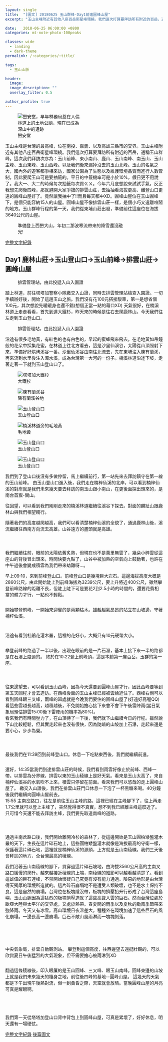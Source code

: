 ```yaml
---
layout: single
title:  "[圖文] 20180625 玉山群峰-Day1前進圓峰山屋"
excerpt: "玉山主峰附近有其他八座百岳衛星峰環繞。我們這次打算要拜訪所有附近的百岳，通稱玉山群峰。這次我們拜訪次序為：玉山前峰、東小南山、鹿山、玉山南峰、南玉山、玉山主峰、玉山東峰、玉山西峰。以及我們後來漏掉沒去的玉山北峰。"

date:   2018-06-25 06:00:00 +0800
categories: mt-note-photo-100peaks

classes: wide
  - landing
  - dark-theme
permalink: /:categories/:title/

tags:
  - 玉山山脈

header:
  image: 
  image_description: ""
  overlay_filter: 0.5

author_profile: true
---
```


<figure style="width: 40%" class="align-right">
  <img src="https://lh3.googleusercontent.com/KFQeYwnuD3XeQrqbpuASX2fMNzNYQ7UQjlS3cjERXHGQ4Yzg3QN7n-_cYNc2fvZRsqiqg2yN9eBIvQd73EA=w640-h480" alt="巒安堂，早年林務局蓋在人倫林道上的土地公廟，現在已成為深山中的遺跡">
  <figcaption>巒安堂</figcaption>
</figure> 
  
玉山主峰是台灣的最高峰，位在南投、嘉義、以及高雄三縣市的交界。玉山主峰附近有其他八座百岳衛星峰環繞。我們這次打算要拜訪所有附近的百岳，通稱玉山群峰。這次我們拜訪次序為：玉山前峰、東小南山、鹿山、玉山南峰、南玉山、玉山主峰、玉山東峰、玉山西峰。以及我們後來漏掉沒去的玉山北峰。玉山的名氣之大，國內外的遊客都爭相來訪，國家公園為了生態以及維護環境品質而進行人數管制，因此要爬玉山可是要抽籤的。平日的中籤機率可是小於10%，假日更不用說了。我大一、大二的時候每次抽籤每次貢ㄍㄨ。今年六月底想說來試試手氣，反正我想先爬後四峰，那就避開大家爭搶的排雲山莊，去抽抽看海拔更高、離登山口更遠的圓峰山屋好了。竟然讓我抽中了!!而且每天都中XD。圓峰山屋位在玉山圓峰下，是個只能容納15人的山屋。圓峰山屋不像排雲山莊一樣，是個小巧又遠離喧鬧的地方。玉山群峰行程的第一天，我們從東埔山莊出發，準備前往這座位在海拔3640公尺的山屋。

<figure style="width: 70%" class="align-center">
  <img src="https://lh3.googleusercontent.com/HTw1P9UhLRtxNrC54QMtqubtMHM6EC-oYGggZWvgSYHqhdL-1cbHRIS2RqW6QIws9PCaoThwesYvrV9Zwxs=w1000-h800" alt="">
  <figcaption>準備登上西巒大山，年初二那波寒流帶來的降雪還沒融光!</figcaption>
</figure> 


<a href="" class="btn btn--primary">完整文字紀錄</a>

## Day1 鹿林山莊->玉山登山口->玉山前峰->排雲山莊->圓峰山屋

<figure style="width:75%" class="align-center">
  <img src="https://lh3.googleusercontent.com/-PUO1LM_oKggJHrONeQS1wp6RiTWTa-a__U5L7uRMTeXZ47l32yWZkJra5Yul33FU__68musXTdj6BOUdbQ=w1000-h800" alt="">
  <figcaption> 排雲管理站，由此投遞入山入園證 </figcaption>
</figure> 

踏上林道，前往塔塔加警察小隊繳交入山證，同時去排雲管理站檢查入園證。一切手續辦好後，開始了這趟玉山之旅。我們沒有花100元搭接駁車，第一是想省個100元，其次想說先暖暖身也還不錯(想個正當一點的藉口XD)
天氣很好，在楠溪林道上走走看看，首先到達大鐵杉，昨天來的時候是往右去爬鹿林山。今天我們往左走到玉山登山口。

<figure style="width:75%" class="align-center">
  <img src="https://lh3.googleusercontent.com/OiLfapBmtQ5u4WYdxsDtmIw2cMhNR3VwyawTmD2DtX0rcSvKipHtkEYrV1KqGYeOoexfotjPeil2WbuZzU0=w1000-h800" alt="">
  <figcaption> 排雲管理站，由此投遞入山入園證 </figcaption>
</figure> 

沿途有很多毛地黃，有紅色的也有白色的，早起的蜜蜂飛來飛去，在毛地黃如吊鐘般的花朵中採集花蜜。在林道上往北方看去，這是沙里仙溪谷，太陽從山頂照射下來，準備好好烘烤溪谷一番。沙里仙溪谷由南往北流去，先在東埔注入陳有蘭溪，再來流到水里後注入濁水溪，成為台灣第一大河的一份子。楠溪林道沿途下坡，走著走著一下就到玉山登山口了。

<figure style="width: 45%" class="align-left">
  <img src="https://lh3.googleusercontent.com/u--Jis2OCRtB6dywKM9acdpRdCccTIeKu05t8qFWXATGzZdTitBg29E0-YAvg7a_uyRs_Rl28oR6Q-SIRZA=w640-h480" alt="塔塔加大鐵杉">
  <figcaption> 大鐵杉 </figcaption>
</figure> 

<figure style="width: 45%" class="align-right">
  <img src="https://lh3.googleusercontent.com/ImH3TSlM7EguSvH-J-eEm2_mGZVKdNFzYTWVkDH0TCXe_FHs09FJk5M4PgWYJKfmDfXjzaGW5k4UIKlvE3A=w640-h480" alt="陳有蘭溪谷">
  <figcaption> 陳有蘭溪谷地 </figcaption>
</figure> 


<figure  class="align-center">
  <img src="https://lh3.googleusercontent.com/w9ZMF7OLKLm5LAQu5JQ_jvQXlTI2dGcga5CKAPEqy-ayZJtFqvs4OCL4y-MJ08nfMmrF8RjmH92rmen_qDY=w1000-h800" alt="玉山登山口">
  <figcaption> 玉山登山口 </figcaption>
</figure> 


<figure style="width: 45%" class="align-left">
  <img src="https://lh3.googleusercontent.com/9bJ8iKdehQXxYdNfFs_d7auqZC9l9UI7-88pqbwxpU_BU_vWY8M0UPx0cAiDo0hVKhDcJJrCiPyzHcVbieo=w480-h640" alt="楠溪林道旁的毛地黃">
  <figcaption> 毛地黃 </figcaption>
</figure> 

<figure style="width: 45%" class="align-right">
  <img src="https://lh3.googleusercontent.com/GKpbYHacgX_uGGAtwG9yHeoAC_Bu1L8SPL_FrPgSvUjr46sBMnefhKS9ADhPzRlaPMQWitrvh8wsLsEM3Io=w480-h640" alt="玉山登山口">
  <figcaption> 玉山登山口 </figcaption>
</figure> 

<figure  class="align-center">
  <img src="https://lh3.googleusercontent.com/H0CS4XWwYOZES9FQdbvsFVqPr5CzAG7uOF3gJFyMrZoakkGiyNdrhizPWubzv6U9soRG52ZhKLZ5bCobpAk=w1000-h800" alt="玉山登山口">
  <figcaption> 玉山登山口 </figcaption>
</figure> 


我們到了登山口後沒有多做停留，馬上繼續前行，第一站先來去拜訪鎮守在第一線的玉山前峰。
由玉山登山口進入後，我們走在楠梓仙溪的北岸，可以看到楠梓仙溪的對岸就是我們未來幾天要去拜訪的南玉山跟小南山，在更後面探出頭來的，是南台首嶽-關山。

往回望，可以看到我們剛剛走來的楠溪林道繼續往溪谷下探去。對面的麟趾山跟鹿林山與我們相望餞行。

隨著我們的高度越爬越高，我們可以看清楚楠梓仙溪的全貌了，通過鹿林山後，溪流繼續往西南方向流去高雄。山谷遠方的盡頭就是高雄。


<figure style="width: 45%" class="align-left">
  <img src="https://2.bp.blogspot.com/-mbrimzC1GP0/WziE4V8mJYI/AAAAAAAA2yI/IgEo0uS3AJ8dRy94NismC9CsqgNxJ1snQCLcBGAs/s1600/_MG_8204.JPG" alt="">
  <figcaption>  </figcaption>
</figure> 

<figure style="width: 45%" class="align-right">
  <img src="https://3.bp.blogspot.com/-Y2fO5LhcOBI/WziE6IgTJBI/AAAAAAAA2yQ/YL99oST2oA864t_inrKA8j-iLNxGtn7gwCLcBGAs/s1600/_MG_8208.JPG" alt="">
  <figcaption>  </figcaption>
</figure> 

<figure class="align-center">
  <img src="https://lh3.googleusercontent.com/AohyXQ3-F_KlZMyQHX8gKj6QOvxjg-Jt3RTxvwqDzJYxwEv9zcSVCoPbZOBwAdg7xOQ1SZo2toOYv4NK79E=w1000-h800" alt="">
  <figcaption>  </figcaption>
</figure> 

我們繼續往前，眼前的太陽依舊炙熱，但現在也不是萬里無雲了，幾朵小碎雲從這座山的背後冒出頭來，時間快要九點了，山谷中被加熱的空氣向上鼓動著，也許在中午過後會變成積雲為我們帶來劫難呀...。

早上09:10，來到前峰登山口。前峰登山口是幾塊巨大岩石。這邊海拔高度大概是2860公尺，由此開始陡上到前峰海拔為3239公尺，要上升將近400公尺，雖然攀登前峰路線的距離不長，但陡上陡下可是要花2到2.5小時的時間的，還要花費相當的體力才行，一點也不輕鬆。

<figure class="align-center">
  <img src="https://4.bp.blogspot.com/-RnnbgLy9j0M/WziJYMXu-1I/AAAAAAAA2zA/N0FfxmMf-0cj20JxGM6IM5mQLBA2326ZgCLcBGAs/s1600/_MG_8232.JPG" alt="">
  <figcaption>  </figcaption>
</figure> 

開始攀登前峰，一開始來迎賓的是兩顆枯木。雄赳赳氣昂昂的站立在山坡邊，守著楠梓仙溪。

<figure class="align-center">
  <img src="https://3.bp.blogspot.com/-0aAZGQSkIs0/WziJYT_n5xI/AAAAAAAA2zI/J2Sx55Xz6KEzZaEaze0mSwCgZUpJX3Z-gCLcBGAs/s1600/_MG_8233.JPG" alt="">
  <figcaption>  </figcaption>
</figure> 

<figure class="align-center">
  <img src="https://1.bp.blogspot.com/-uBe2HQF_nqQ/WziJYPrFtrI/AAAAAAAA2zE/Ure4XXy7ukw5Cb1KyL_SlYILkBUtq_-xQCLcBGAs/s1600/_MG_8239.JPG" alt="">
  <figcaption>  </figcaption>
</figure> 


沿途有看到杜鵑花灌木叢，這裡的花好小，大概只有10元硬幣大小。

<figure class="align-center">
  <img src="https://1.bp.blogspot.com/-AMe94vVAcvs/WziJZfWINxI/AAAAAAAA2zM/VKNUYr-QeVoYseEr-xwsVVl5DODzih2-ACLcBGAs/s1600/_MG_8249.JPG" alt="">
  <figcaption>  </figcaption>
</figure> 

攀登前峰的路過了一半以後，出現在眼前的是一片石瀑，基本上接下來一半的路都是在石瀑上度過的。
終於在10:22登上前峰頂，這是本趟第一座百岳，玉群的第一座。

<figure style="width: 45%" class="align-left">
  <img src="https://lh3.googleusercontent.com/2qgbwEYan46_Hh4rQMPp69ALQflVJjhR2JIGIbvZ3GgmE6XwbgxY7OrGaL_kmX6nvh5RVAbyWVWdQDVIebI=w640-h480" alt="">
  <figcaption>  </figcaption>
</figure> 

<figure style="width: 45%" class="align-right">
  <img src="https://lh3.googleusercontent.com/fRGhQUMtSBY4eEm288ROiBUHVY-6eFrLBjIuxCGOCHn4qEMdX7l485t2SoXOXErD56zV28h9gYbRJSuxaek=w640-h480" alt="">
  <figcaption>  </figcaption>
</figure> 

<figure class="align-center">
  <img src="https://lh3.googleusercontent.com/QrmH-5gYN7YQ1QKwYtk3zBEOLQ39bBnUWN2ZcGfpGseJespn_WaiaKN8WBg2eC0eKx-LCvk0uBETrZbR8SU=w1000-h800" alt="">
  <figcaption>  </figcaption>
</figure> 

往東邊望去，可以看到玉山西峰，因為今天還要到圓峰山屋才行，因此西峰要等到第五天回程才會去造訪。在西峰後面的玉山主峰已經被雲給遮住了。西峰右側可以看到圓峰跟三叉峰，兩峰的凹處就是今晚我們要住的圓峰山屋了(好遠好高喔QQ)
看這些雲越長越高，越積越後，不免開始擔心接下來會不會下午後雷陣雨(當日氣象局預估排雲15:00後下雷陣雨的機率為80%)。  
看來我們有時間壓力了，在山頂待了一下後，我們就下山繼續今日的行程。雖然說下山比較輕鬆，但其實走起來也沒有很快，因為陡峭的山坡加上石瀑，走起來還是要小心，步步為營。

<figure style="width: 45%" class="align-left">
  <img src="https://1.bp.blogspot.com/-IjEc9NW9Ji0/WziQOG9_r8I/AAAAAAAA2z8/K1QEJBDtaGMWhcqWGrbBxLNr9h6qVHptgCLcBGAs/s1600/_MG_8265.JPG" alt="">
  <figcaption>  </figcaption>
</figure> 

<figure style="width: 45%" class="align-right">
  <img src="https://4.bp.blogspot.com/-DXM-GIgGLrE/WziSt3ypUQI/AAAAAAAA20M/Rx6GFw7l5vY32MlngAM6IPsT1u1fOOTfgCLcBGAs/s1600/_MG_8293.JPG" alt="">
  <figcaption>  </figcaption>
</figure> 

<figure class="align-center">
  <img src="https://lh3.googleusercontent.com/cLeTEfxXCYy_223vV0Vf7PwlGzzsPj5EHiGxr-SMfGCYi02Z5h8pCHdG3B1Rdl5wyiskZvtDUTcUmCBejPI=w1000-h800" alt="">
  <figcaption>  </figcaption>
</figure> 

最後我們在11:39回到前峰登山口。休息一下吃點東西後，我們就繼續前進。

<figure  class="align-center">
  <img src="https://lh3.googleusercontent.com/1d_mLjZEqBAdtptQPa4c_uR8fbR0mrr82YoC56MRFtThMyS8uxbk9Vjtqs02VZFUjCoNks7mPB4gGN9XsrY=w1000-h800" alt="">
  <figcaption>  </figcaption>
</figure> 

還好，14:35當我們到達排雲山莊的時候，我們看到雨雲好像止於前峰、西峰一帶。以排雲為分界線，排雲以東的玉山稜線上是好天氣。看來是玉山太高了，來自楠梓仙溪谷的水氣吹不上來，積雲只停留在前面。看來我們可以悠哉的走上圓峰山屋了。
繳交入山證後，我們在排雲山莊門口休息一下泡了一杯黑糖來喝。40分鐘後我們繼續向圓峰山屋前去。  
15:55 主南岔路口，往左是前往玉山主峰的路，這裡已經在主峰腳下了，往上再走1.7公里就可以登上主峰了，突然覺得很不真實，想不到我已經離主峰這麼近了。只可惜今天還不能去拜訪主峰，我們要先取道南峰的道路。


<figure style="width: 45%" class="align-left">
  <img src="https://lh3.googleusercontent.com/7-v4OobruITomyofNzrPrIQq_wjmbMncHqah4k-OA05UQxVspHiEf2V_cI_9wDJIuve6ULaRlDGDT7pfG4k=w640-h480" alt="">
  <figcaption>  </figcaption>
</figure> 

<figure style="width: 45%" class="align-right">
  <img src="https://lh3.googleusercontent.com/HTw1P9UhLRtxNrC54QMtqubtMHM6EC-oYGggZWvgSYHqhdL-1cbHRIS2RqW6QIws9PCaoThwesYvrV9Zwxs=w640-h480" alt="">
  <figcaption>  </figcaption>
</figure> 

<figure class="align-center">
  <img src="https://3.bp.blogspot.com/-nyWfDXX2hnM/WziUqnSzHqI/AAAAAAAA21A/ZZiEhmIo8PQvBkKD8cCnFQJzd-mGI9q5QCLcBGAs/s1600/_MG_8338.JPG" alt="">
  <figcaption>  </figcaption>
</figure> 

通過主南岔路口後，我們開始離開冷杉的森林了，從這邊開始是玉山圓柏矮盤灌木叢的天下，生長在這片碎石地上，這些圓柏矮盤灌木就像是海拔最高的守衛一樣，保護著這片碎石地，這裡就是楠梓仙溪的源頭，上方就是玉山南稜線。我們三天後會拜訪的地方，全台灣最高的稜線。

我們沿著玉山南稜線的腳下，貫穿過這片碎石坡地，由海拔3560公尺高的主南叉路口緩慢的爬升。越來越接近稜線的上端，南稜線的細節可以越看越清楚了。看到這雄偉的巨石連峰，不禁開始懷疑自己究竟有沒有能力通過。險惡的地形是由台灣得天獨厚的環境所造就的。這片碎石崩塌地不是遭受人類破壞，也不是水土保持不良，這是自然的崩塌。台灣位在板塊隱沒帶，板塊的擠壓抬升行形成了台灣這座島嶼，玉山山脈因為這猛烈的板塊擠壓造就了這些高聳入雲的巨石。然而台灣位處於歐亞大陸與太平洋的交界處，又處於熱帶。春夏間的雨季以及夏秋的颱風季節帶來強降雨。冬天又有冰雪。高山環境日夜溫差大。種種外在環境加速了這些巨石的風化崩塌。一邊長高一邊崩塌，巨石不敵山風雨淋而一塊塊剝落。

<figure style="width: 45%" class="align-left">
  <img src="https://1.bp.blogspot.com/-HecRmGf3ytw/WziUrKq8cbI/AAAAAAAA21E/xS_4PNQ0uusDoLq1fRrHM4VPF4-2Qf86QCLcBGAs/s1600/_MG_8341.JPG" alt="">
  <figcaption>  </figcaption>
</figure> 

<figure style="width: 45%" class="align-right">
  <img src="https://2.bp.blogspot.com/-F_3zCrYChL8/WzicE9Oh2NI/AAAAAAAA21o/pMs3FZ0bQDoKBU2wf62dR8D1MWqPGi4hACLcBGAs/s1600/_MG_8351.JPG" alt="">
  <figcaption>  </figcaption>
</figure> 

<figure style="width: 45%" class="align-left">
  <img src="https://lh3.googleusercontent.com/hqduaBYlxk-ewNsIw3yKA82TMARDDoXw0CvDKd5mJ8yJS6Rhj4khS7MhOpv5MrKcaQhnPujpYUe1bW-QRN4=w640-h480" alt="">
  <figcaption>  </figcaption>
</figure> 

<figure style="width: 45%" class="align-right">
  <img src="https://lh3.googleusercontent.com/ov_LSENnsIXPShZ9OHUZCjhZE3X3bfZAckRwHOdxo9VAhRFh-dMbNegc0n7bU5wDKm9zKkXWqWDQUll_sfM=w640-h480" alt="">
  <figcaption>  </figcaption>
</figure> 

<figure class="align-center">
  <img src="https://lh3.googleusercontent.com/sP9OPJwceOvjatCD0ImOhtlFfhdFnUKBc_3ZDvRmnTa4pZDrgDyuu_7D692Qv-DXhb3Nwl4PUMaZzkMtLoQ=w1000-h800" alt="">
  <figcaption>  </figcaption>
</figure> 

中央氣象局，排雲自動觀測站。
攀登到這個高度，往西邊望去還挺壯觀的，可以欣賞夏日午後猛烈的大氣現象，但不需要擔心被雨淋到XD

<figure class="align-center">
  <img src="https://lh3.googleusercontent.com/SY_ATHgJ6Yc1_qkxA9OduDTfJ-HgIp3HGYhJ5IdgYduzJpsFHgEuYiWBj3oNFdxIPFXtGYwxC5sT4BPUOGU=w1000-h800" alt="">
  <figcaption>  </figcaption>
</figure> 

翻過這條稜線後，印入眼簾的是玉山圓峰、三叉峰、跟玉山南峰。圓峰東邊的山坡上就是我們未來幾天的棲身之地，前往後四峰的基地--圓峰山屋。
這幾天的天氣都是下午出現午後熱對流，但一到黃昏之際，天空就會放晴。當晚圓峰山屋的月亮可真是耀眼啊。

<figure class="align-center">
  <img src="https://3.bp.blogspot.com/-7KerBQ0wXiE/Wzjc-vXo6lI/AAAAAAAA22Q/s5IHeiFKiN0B8tcAIbgpzfRjgwgPhXToQCLcBGAs/s1600/_MG_8374.JPG" alt="">
  <figcaption>  </figcaption>
</figure> 

<figure style="width: 45%" class="align-left">
  <img src="https://1.bp.blogspot.com/-0n7waC54-Cs/WzjeBYAQUhI/AAAAAAAA22g/-aggDM5ZZMcp2fdwhjBkUW33FrmXQ7OqgCLcBGAs/s1600/_MG_8380.JPG" alt="">
  <figcaption>  </figcaption>
</figure> 

<figure style="width: 45%" class="align-right">
  <img src="https://3.bp.blogspot.com/-c3667Kja11Y/WzjeCHO7m7I/AAAAAAAA22k/RRndu6OMNQgXh8MWm6bTKL-UQQm77aFzACLcBGAs/s1600/_MG_8383.JPG" alt="">
  <figcaption>  </figcaption>
</figure> 

<figure class="align-center">
  <img src="https://lh3.googleusercontent.com/KFQeYwnuD3XeQrqbpuASX2fMNzNYQ7UQjlS3cjERXHGQ4Yzg3QN7n-_cYNc2fvZRsqiqg2yN9eBIvQd73EA=w1000-h800" alt="">
  <figcaption>  </figcaption>
</figure> 

我們第一天從塔塔加登山口背中背包上到圓峰山屋，可真是累壞了，好好休息，明天還有一場硬仗。

<a href="/mountaineeringNote/Shakolo_Sato_Note/" class="btn btn--primary">完整文字紀錄</a>
<a href="/mountaineeringPhoto/Shakolo_Sato_Photo_Day2And3/" class="btn btn--warning">後篇圖文</a>

